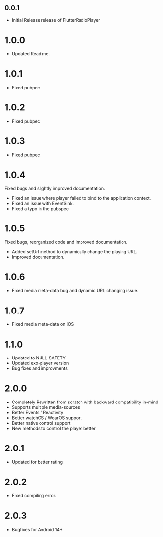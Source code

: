 ## 0.0.1

* Initial Release release of FlutterRadioPlayer

# 1.0.0

* Updated Read me.

# 1.0.1

* Fixed pubpec

# 1.0.2

* Fixed pubpec

# 1.0.3

* Fixed pubpec

# 1.0.4

Fixed bugs and slightly improved documentation.

* Fixed an issue where player failed to bind to the application context.
* Fixed an issue with EventSink.
* Fixed a typo in the pubspec

# 1.0.5

Fixed bugs, reorganized code and improved documentation.

* Added setUrl method to dynamically change the playing URL.
* Improved documentation.

# 1.0.6

* Fixed media meta-data bug and dynamic URL changing issue.

# 1.0.7

* Fixed media meta-data on iOS

# 1.1.0

* Updated to NULL-SAFETY
* Updated exo-player version
* Bug fixes and improvments

# 2.0.0

* Completely Rewritten from scratch with backward compatibility in-mind
* Supports multiple media-sources
* Better Events / Reactivity
* Better watchOS / WearOS support
* Better native control support
* New methods to control the player better

# 2.0.1

* Updated for better rating

# 2.0.2

* Fixed compiling error.

# 2.0.3

* Bugfixes for Android 14+
